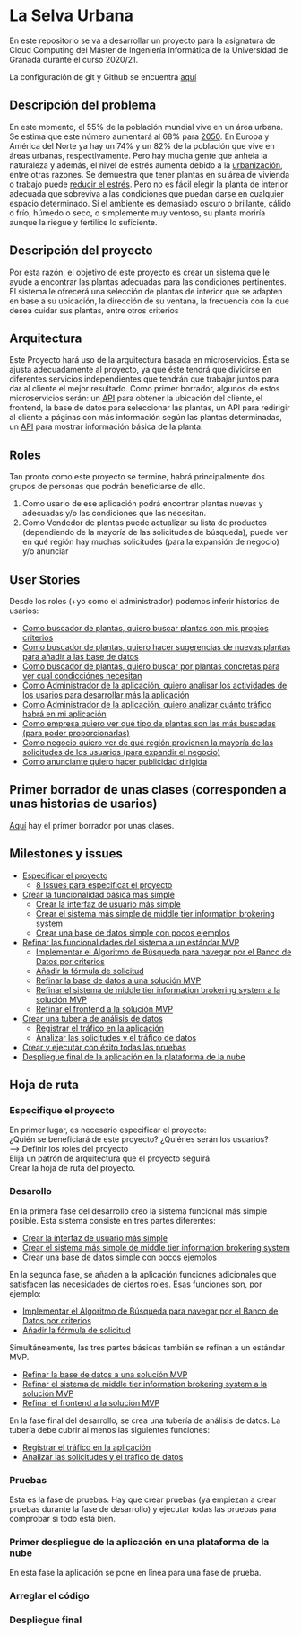 # La Selva Urbana
En este repositorio se va a desarrollar un proyecto para la asignatura de Cloud Computing del Máster de Ingeniería Informática de la Universidad de Granada durante el curso 2020/21.

La configuración de git y Github se encuentra [aquí](setup_documentation/prep_repo.md)

## Descripción del problema
En este momento, el 55% de la población mundial vive en un área urbana. Se estima que este número aumentará al 68% para [2050](https://www.un.org/development/desa/en/news/population/2018-revision-of-world-urbanization-prospects.html). En Europa y América del Norte ya hay un 74% y un 82% de la población que vive en áreas urbanas, respectivamente.
Pero hay mucha gente que anhela la naturaleza y además, el nivel de estrés aumenta debido a la [urbanización](https://www.researchgate.net/publication/299078166_Impacts_of_urbanization_process_on_mental_health), entre otras razones. Se demuestra que tener plantas en su área de vivienda o trabajo puede [reducir el estrés](https://psychcentral.com/news/2020/01/06/plants-shown-to-reduce-stress-at-work/153075.html).
Pero no es fácil elegir la planta de interior adecuada que sobreviva a las condiciones que puedan darse en  cualquier espacio determinado. Si el ambiente es demasiado oscuro o brillante, cálido o frío, húmedo o seco, o simplemente muy ventoso, su planta moriría aunque la riegue y fertilice lo suficiente.

## Descripción del proyecto
Por esta razón, el objetivo de este proyecto es crear un sistema que le ayude a encontrar las plantas adecuadas para las condiciones pertinentes. El sistema le ofrecerá una selección de plantas de interior que se adapten en base a su ubicación, la dirección de su ventana, la frecuencia con la que desea cuidar sus plantas, entre otros criterios


## Arquitectura
Este Proyecto hará uso de la arquitectura basada en microservicios. Ésta se ajusta adecuadamente al proyecto, ya que éste tendrá que dividirse en diferentes servicios independientes que tendrán que trabajar juntos para dar al cliente el mejor resultado. 
Como primer borrador, algunos de estos microservicios serán: un [API](https://ip-api.com/) para obtener la ubicación del cliente, el frontend, la base de datos para seleccionar las plantas, un API para redirigir al cliente a páginas con más información según las plantas determinadas, un [API](https://pypi.org/project/Wikipedia-API/) para mostrar información básica de la planta. 

## Roles
Tan pronto como este proyecto se termine, habrá principalmente dos grupos de personas que podrán beneficiarse de ello. 
1. Como usario de ese aplicación podrá encontrar plantas nuevas y adecuadas y/o las condiciones que las necesitan.
2. Como Vendedor de plantas puede actualizar su lista de productos (dependiendo de la mayoría de las solicitudes de búsqueda), puede ver en qué región hay muchas solicitudes (para la expansión de negocio) y/o anunciar

## User Stories
Desde los roles (+yo como el administrador) podemos inferir historias de usarios:
- [Como buscador de plantas, quiero buscar plantas con mis propios criterios](https://github.com/ouank/selva_urbana/issues/14)
- [Como buscador de plantas, quiero hacer sugerencias de nuevas plantas para añadir a las base de datos](https://github.com/ouank/selva_urbana/issues/15)
- [Como buscador de plantas, quiero buscar por plantas concretas para ver cual condicciónes necesitan](https://github.com/ouank/selva_urbana/issues/14)
- [Como Administrador de la aplicación, quiero analisar los actividades de los usarios para desarrollar más la aplicación](https://github.com/ouank/selva_urbana/issues/16)
- [Como Administrador de la aplicación, quiero analizar cuánto tráfico habrá en mi aplicación](https://github.com/ouank/selva_urbana/issues/16)
- [Como empresa quiero ver qué tipo de plantas son las más buscadas (para poder proporcionarlas)](https://github.com/ouank/selva_urbana/issues/17)	
- [Como negocio quiero ver de qué región provienen la mayoría de las solicitudes de los usuarios (para expandir el negocio)](https://github.com/ouank/selva_urbana/issues/17)
- [Como anunciante quiero hacer publicidad dirigida](https://github.com/ouank/selva_urbana/issues/17)

## Primer borrador de unas clases (corresponden a unas historias de usarios)
[Aquí](src/utils/) hay el primer borrador por unas clases.

## Milestones y issues
- [Especificar el proyecto](https://github.com/ouank/selva_urbana/milestone/2)
	- [8 Issues para especificat el proyecto](https://github.com/ouank/selva_urbana/milestone/2?closed=1)
- [Crear la funcionalidad básica más simple](https://github.com/ouank/selva_urbana/milestone/3)
	- [Crear la interfaz de usuario más simple](https://github.com/ouank/selva_urbana/issues/18)
	- [Crear el sistema más simple de middle tier information brokering system](https://github.com/ouank/selva_urbana/issues/19)
	- [Crear una base de datos simple con pocos ejemplos](https://github.com/ouank/selva_urbana/issues/20)
- [Refinar las funcionalidades del sistema a un estándar MVP](https://github.com/ouank/selva_urbana/milestone/4)
	- [Implementar el Algoritmo de Búsqueda para navegar por el Banco de Datos por criterios](https://github.com/ouank/selva_urbana/issues/14)
	- [Añadir la fórmula de solicitud](https://github.com/ouank/selva_urbana/issues/15)
	- [Refinar la base de datos a una solución MVP](https://github.com/ouank/selva_urbana/issues/21)
	- [Refinar el sistema de middle tier information brokering system a la solución MVP](https://github.com/ouank/selva_urbana/issues/22)
	- [Refinar el frontend a la solución MVP](https://github.com/ouank/selva_urbana/issues/23)
- [Crear una tubería de análisis de datos](https://github.com/ouank/selva_urbana/milestone/5)
	- [Registrar el tráfico en la aplicación](https://github.com/ouank/selva_urbana/issues/16)
	- [Analizar las solicitudes y el tráfico de datos](https://github.com/ouank/selva_urbana/issues/17)
- [Crear y ejecutar con éxito todas las pruebas](https://github.com/ouank/selva_urbana/milestone/6)
- [Despliegue final de la aplicación en la plataforma de la nube](https://github.com/ouank/selva_urbana/milestone/7)

## Hoja de ruta
### Especifique el proyecto
En primer lugar, es necesario especificar el proyecto:\
¿Quién se beneficiará de este proyecto? ¿Quiénes serán los usuarios? \
--> Definir los roles del proyecto\
Elija un patrón de arquitectura que el proyecto seguirá.\
Crear la hoja de ruta del proyecto.

### Desarollo
En la primera fase del desarrollo creo la sistema funcional más simple posible. Esta sistema consiste en tres partes diferentes:
- [Crear la interfaz de usuario más simple](https://github.com/ouank/selva_urbana/issues/18)
- [Crear el sistema más simple de middle tier information brokering system](https://github.com/ouank/selva_urbana/issues/19)
- [Crear una base de datos simple con pocos ejemplos](https://github.com/ouank/selva_urbana/issues/20)

En la segunda fase, se añaden a la aplicación funciones adicionales que satisfacen las necesidades de ciertos roles. Esas funciones son, por ejemplo: 
- [Implementar el Algoritmo de Búsqueda para navegar por el Banco de Datos por criterios](https://github.com/ouank/selva_urbana/issues/14)
- [Añadir la fórmula de solicitud](https://github.com/ouank/selva_urbana/issues/15)

Simultáneamente, las tres partes básicas también se refinan a un estándar MVP.
- [Refinar la base de datos a una solución MVP](https://github.com/ouank/selva_urbana/issues/21)
- [Refinar el sistema de middle tier information brokering system a la solución MVP](https://github.com/ouank/selva_urbana/issues/22)
- [Refinar el frontend a la solución MVP](https://github.com/ouank/selva_urbana/issues/23)

En la fase final del desarrollo, se crea una tubería de análisis de datos. La tubería debe cubrir al menos las siguientes funciones:
- [Registrar el tráfico en la aplicación](https://github.com/ouank/selva_urbana/issues/16)
- [Analizar las solicitudes y el tráfico de datos](https://github.com/ouank/selva_urbana/issues/17)

### Pruebas 
Esta es la fase de pruebas. Hay que crear pruebas (ya empiezan a crear pruebas durante la fase de desarrollo) y ejecutar todas las pruebas para comprobar si todo está bien.
### Primer despliegue de la aplicación en una plataforma de la nube
En esta fase la aplicación se pone en línea para una fase de prueba. 
### Arreglar el código
### Despliegue final
